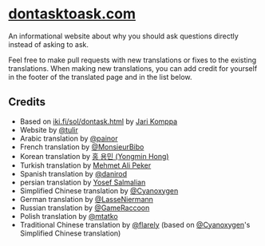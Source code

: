 # [dontasktoask.com](https://dontasktoask.com)
An informational website about why you should ask questions directly instead of
asking to ask.

Feel free to make pull requests with new translations or fixes to the existing
translations. When making new translations, you can add credit for yourself in
the footer of the translated page and in the list below.

## Credits
* Based on [iki.fi/sol/dontask.html](http://www.iki.fi/sol/dontask.html) by [Jari Komppa](http://www.iki.fi/sol/)
* Website by [@tulir](https://github.com/tulir)
* Arabic translation by [@painor](https://github.com/painor)
* French translation by [@MonsieurBibo](https://github.com/MonsieurBibo)
* Korean translation by [홍 용민 (Yongmin Hong)](https://revi.omg.lol/)
* Turkish translation by [Mehmet Ali Peker](https://github.com/MrPeker/)
* Spanish translation by [@danirod](https://github.com/danirod)
* persian translation by [Yosef Salmalian](https://github.com/usefss)
* Simplified Chinese translation by [@Cyanoxygen](https://github.com/cyanoxygen)
* German translation by [@LasseNiermann](https://github.com/LasseNiermann)
* Russian translation by [@GameRaccoon](https://github.com/gameraccoon)
* Polish translation by [@mtatko](https://github.com/mtatko)
* Traditional Chinese translation by [@flarely](https://github.com/flarely) (based on [@Cyanoxygen](https://github.com/cyanoxygen)'s Simplified Chinese translation)

